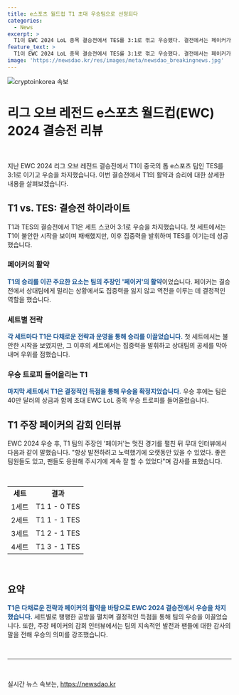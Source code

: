 ```yaml
---
title: e스포츠 월드컵 T1 초대 우승팀으로 선정되다
categories:
  - News
excerpt: >
  T1이 EWC 2024 LoL 종목 결승전에서 TES를 3:1로 꺾고 우승했다. 결전에서는 페이커가 뛰어난 활약을 펼치며 팀을 이끌었고, 40만 달러의 상금과 우승 트로피를 획득했다. 페이커는 인터뷰에서 항상 발전하려고 노력했기에 오랫동안 있을 수 있었다며 팬과 팀원에게 감사를 표했다. T1의 역대급 경기력이 돋보이는 결승전을 요약했다.
feature_text: >
  T1이 EWC 2024 LoL 종목 결승전에서 TES를 3:1로 꺾고 우승했다. 결전에서는 페이커가 뛰어난 활약을 펼치며 팀을 이끌었고, 40만 달러의 상금과 우승 트로피를 획득했다. 페이커는 인터뷰에서 항상 발전하려고 노력했기에 오랫동안 있을 수 있었다며 팬과 팀원에게 감사를 표했다. T1의 역대급 경기력이 돋보이는 결승전을 요약했다.
image: 'https://newsdao.kr/res/images/meta/newsdao_breakingnews.jpg'
---
```


<p><img src="https://newsdao.kr/res/images/meta/newsdao_breakingnews.jpg" alt="cryptoinkorea 속보" /></p>

<h1>리그 오브 레전드 e스포츠 월드컵(EWC) 2024 결승전 리뷰</h1>

<p data-ke-size="size16">&nbsp;</p>

<p>지난 EWC 2024 리그 오브 레전드 결승전에서 T1이 중국의 톱 e스포츠 팀인 TES를 3:1로 이기고 우승을 차지했습니다. 이번 결승전에서 T1의 활약과 승리에 대한 상세한 내용을 살펴보겠습니다.</p>

<h2 data-ke-size="size26">T1 vs. TES: 결승전 하이라이트</h2>

<p>T1과 TES의 결승전에서 T1은 세트 스코어 3:1로 우승을 차지했습니다. 첫 세트에서는 T1이 불안한 시작을 보이며 패배했지만, 이후 집중력을 발휘하며 TES를 이기는데 성공했습니다.</p>

<h3>페이커의 활약</h3>

<p><b><span style="color: #1a5490;">T1의 승리를 이끈 주요한 요소는 팀의 주장인 '페이커'의 활약</span></b>이었습니다. 페이커는 결승전에서 상대팀에게 밀리는 상황에서도 집중력을 잃지 않고 역전을 이루는 데 결정적인 역할을 했습니다.</p>

<h3>세트별 전략</h3>

<p><b><span style="color: #1a5490;">각 세트마다 T1은 다채로운 전략과 운영을 통해 승리를 이끌었습니다.</span></b> 첫 세트에서는 불안한 시작을 보였지만, 그 이후의 세트에서는 집중력을 발휘하고 상대팀의 공세를 막아내며 우위를 점했습니다.</p>

<h3>우승 트로피 들어올리는 T1</h3>

<p><b><span style="color: #1a5490;">마지막 세트에서 T1은 결정적인 득점을 통해 우승을 확정지었습니다.</span></b> 우승 후에는 팀은 40만 달러의 상금과 함께 초대 EWC LoL 종목 우승 트로피를 들어올렸습니다.</p>

<h2 data-ke-size="size26">T1 주장 페이커의 감회 인터뷰</h2>

<p>EWC 2024 우승 후, T1 팀의 주장인 '페이커'는 멋진 경기를 펼친 뒤 무대 인터뷰에서 다음과 같이 말했습니다. "항상 발전하려고 노력했기에 오랫동안 있을 수 있었다. 좋은 팀원들도 있고, 팬들도 응원해 주시기에 계속 잘 할 수 있었다"며 감사를 표했습니다.</p>

<p data-ke-size="size16">&nbsp;</p>

<table>
<tbody>
<tr>
<td style="text-align: center; height: 17px;"><b>세트</b></td>
<td style="text-align: center; height: 17px;"><b>결과</b></td>
</tr>
<tr>
<td style="text-align: center; height: 17px;">1세트</td>
<td style="text-align: center; height: 17px;">T1 1 - 0 TES</td>
</tr>
<tr>
<td style="text-align: center; height: 17px;">2세트</td>
<td style="text-align: center; height: 17px;">T1 1 - 1 TES</td>
</tr>
<tr>
<td style="text-align: center; height: 17px;">3세트</td>
<td style="text-align: center; height: 17px;">T1 2 - 1 TES</td>
</tr>
<tr>
<td style="text-align: center; height: 17px;">4세트</td>
<td style="text-align: center; height: 17px;">T1 3 - 1 TES</td>
</tr>
</tbody>
</table>

<p data-ke-size="size16">&nbsp;</p>

<h2 data-ke-size="size26">요약</h2>

<p><b><span style="color: #1a5490;">T1은 다채로운 전략과 페이커의 활약을 바탕으로 EWC 2024 결승전에서 우승을 차지했습니다.</span></b> 세트별로 팽팽한 공방을 펼치며 결정적인 득점을 통해 팀의 우승을 이끌었습니다. 또한, 주장 페이커의 감회 인터뷰에서는 팀의 지속적인 발전과 팬들에 대한 감사의 말을 전해 우승의 의미를 강조했습니다.</p>

<p data-ke-size="size16">&nbsp;</p>

<hr>

<p data-ke-size="size16">&nbsp;</p>
실시간 뉴스 속보는, <a href="https://newsdao.kr" rel="dofollow">https://newsdao.kr</a>


